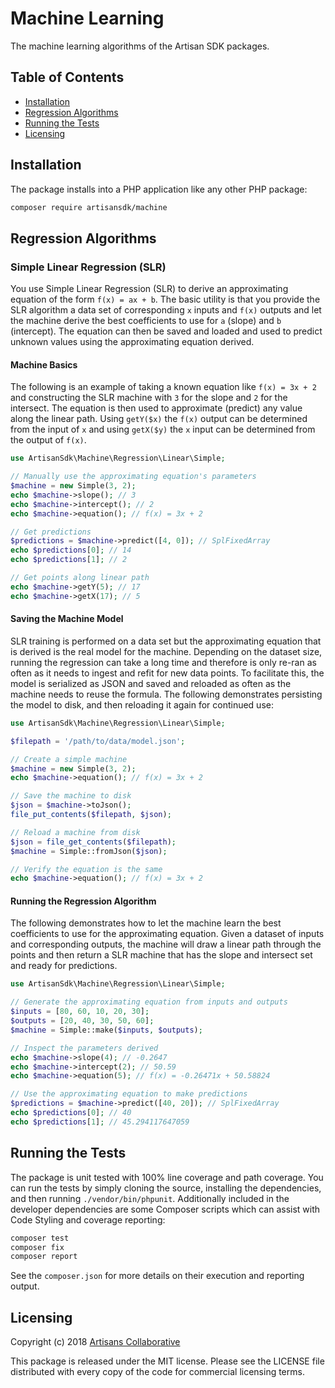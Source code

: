 # Machine Learning

The machine learning algorithms of the Artisan SDK packages.

## Table of Contents

- [Installation](#installation)
- [Regression Algorithms](#regression-algorithms)
- [Running the Tests](#running-the-tests)
- [Licensing](#licensing)

## Installation

The package installs into a PHP application like any other PHP package:

```bash
composer require artisansdk/machine
```

## Regression Algorithms

### Simple Linear Regression (SLR)

You use Simple Linear Regression (SLR) to derive an approximating equation of the
form `f(x) = ax + b`. The basic utility is that you provide the SLR algorithm a
data set of corresponding `x` inputs and `f(x)` outputs and let the machine derive
the best coefficients to use for `a` (slope) and `b` (intercept). The equation
can then be saved and loaded and used to predict unknown values using the approximating
equation derived.

#### Machine Basics

The following is an example of taking a known equation like `f(x) = 3x + 2` and
constructing the SLR machine with `3` for the slope and `2` for the intersect. The
equation is then used to approximate (predict) any value along the linear path.
Using `getY($x)` the `f(x)` output can be determined from the input of `x` and
using `getX($y)` the `x` input can be determined from the output of `f(x)`.

```php
use ArtisanSdk\Machine\Regression\Linear\Simple;

// Manually use the approximating equation's parameters
$machine = new Simple(3, 2);
echo $machine->slope(); // 3
echo $machine->intercept(); // 2
echo $machine->equation(); // f(x) = 3x + 2

// Get predictions
$predictions = $machine->predict([4, 0]); // SplFixedArray
echo $predictions[0]; // 14
echo $predictions[1]; // 2

// Get points along linear path
echo $machine->getY(5); // 17
echo $machine->getX(17); // 5
```

#### Saving the Machine Model

SLR training is performed on a data set but the approximating equation that is
derived is the real model for the machine. Depending on the dataset size, running
the regression can take a long time and therefore is only re-ran as often as it
needs to ingest and refit for new data points. To facilitate this, the model is
serialized as JSON and saved and reloaded as often as the machine needs to reuse
the formula. The following demonstrates persisting the model to disk, and then
reloading it again for continued use:

```php
use ArtisanSdk\Machine\Regression\Linear\Simple;

$filepath = '/path/to/data/model.json';

// Create a simple machine
$machine = new Simple(3, 2);
echo $machine->equation(); // f(x) = 3x + 2

// Save the machine to disk
$json = $machine->toJson();
file_put_contents($filepath, $json);

// Reload a machine from disk
$json = file_get_contents($filepath);
$machine = Simple::fromJson($json);

// Verify the equation is the same
echo $machine->equation(); // f(x) = 3x + 2
```

#### Running the Regression Algorithm

The following demonstrates how to let the machine learn the best coefficients to
use for the approximating equation. Given a dataset of inputs and corresponding
outputs, the machine will draw a linear path through the points and then return
a SLR machine that has the slope and intersect set and ready for predictions.

```php
use ArtisanSdk\Machine\Regression\Linear\Simple;

// Generate the approximating equation from inputs and outputs
$inputs = [80, 60, 10, 20, 30];
$outputs = [20, 40, 30, 50, 60];
$machine = Simple::make($inputs, $outputs);

// Inspect the parameters derived
echo $machine->slope(4); // -0.2647
echo $machine->intercept(2); // 50.59
echo $machine->equation(5); // f(x) = -0.26471x + 50.58824

// Use the approximating equation to make predictions
$predictions = $machine->predict([40, 20]); // SplFixedArray
echo $predictions[0]; // 40
echo $predictions[1]; // 45.294117647059
```

## Running the Tests

The package is unit tested with 100% line coverage and path coverage. You can
run the tests by simply cloning the source, installing the dependencies, and then
running `./vendor/bin/phpunit`. Additionally included in the developer dependencies
are some Composer scripts which can assist with Code Styling and coverage reporting:

```bash
composer test
composer fix
composer report
```

See the `composer.json` for more details on their execution and reporting output.

## Licensing

Copyright (c) 2018 [Artisans Collaborative](https://artisanscollaborative.com)

This package is released under the MIT license. Please see the LICENSE file
distributed with every copy of the code for commercial licensing terms.
